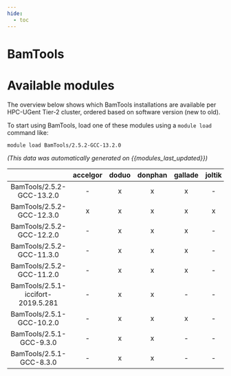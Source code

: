```yaml
---
hide:
  - toc
---
```


BamTools
========

# Available modules


The overview below shows which BamTools installations are available per HPC-UGent Tier-2 cluster, ordered based on software version (new to old).

To start using BamTools, load one of these modules using a `module load` command like:

```shell
module load BamTools/2.5.2-GCC-13.2.0
```

*(This data was automatically generated on {{modules_last_updated}})*  

| |accelgor|doduo|donphan|gallade|joltik|shinx|skitty|
| :---: | :---: | :---: | :---: | :---: | :---: | :---: | :---: |
|BamTools/2.5.2-GCC-13.2.0|-|x|x|x|-|x|x|
|BamTools/2.5.2-GCC-12.3.0|x|x|x|x|x|x|x|
|BamTools/2.5.2-GCC-12.2.0|-|x|x|x|-|-|-|
|BamTools/2.5.2-GCC-11.3.0|-|x|x|x|-|x|-|
|BamTools/2.5.2-GCC-11.2.0|-|x|x|x|-|-|-|
|BamTools/2.5.1-iccifort-2019.5.281|-|x|x|-|-|-|-|
|BamTools/2.5.1-GCC-10.2.0|-|x|x|x|-|-|-|
|BamTools/2.5.1-GCC-9.3.0|-|x|x|-|-|-|-|
|BamTools/2.5.1-GCC-8.3.0|-|x|x|-|-|-|-|
